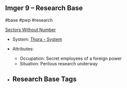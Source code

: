 ## Imger 9 &ndash; Research Base

#base #pwp #research

[Sectors Without Number](https://sectorswithoutnumber.com/sector/bfDcBzTtgpeyLUfwzjio/researchBase/y63itAqEJ7csfkIUhfvI)

- System: [Thora - System](Thora%20-%20System.md)

- Attributes:
   -   Occupation: Secret employees of a foreign power
   -   Situation: Perilous research underway

- Research Base Tags
	-  

